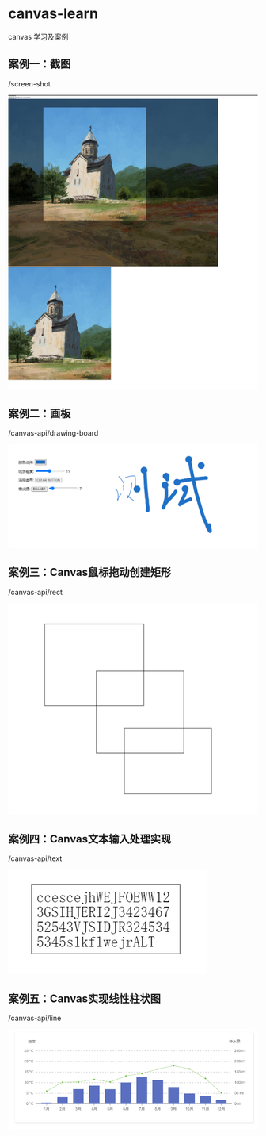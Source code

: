 # canvas-learn

canvas 学习及案例

## 案例一：截图
/screen-shot

![截图](/assets/screenshot.png "")

## 案例二：画板
/canvas-api/drawing-board

![画板](/assets/board.png "")


## 案例三：Canvas鼠标拖动创建矩形
/canvas-api/rect

![拖动创建矩形](/assets/rect.png "")

## 案例四：Canvas文本输入处理实现
/canvas-api/text

![文本输入处理](/assets/text.png "")

## 案例五：Canvas实现线性柱状图
/canvas-api/line

![线性柱状图](/assets/line.png "")